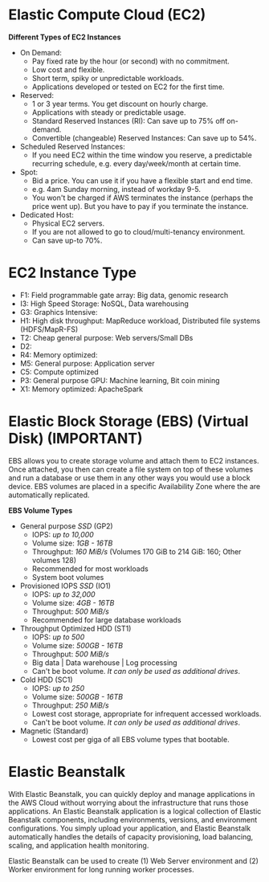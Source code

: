 # Elastic Compute Cloud (EC2) #
**Different Types of EC2 Instances**
- On Demand:
    - Pay fixed rate by the hour (or second) with no commitment.
    - Low cost and flexible.
    - Short term, spiky or unpredictable workloads.
    - Applications developed or tested on EC2 for the first time.
- Reserved:
    - 1 or 3 year terms. You get discount on hourly charge.
    - Applications with steady or predictable usage.
    - Standard Reserved Instances (RI): Can save up to 75% off on-demand.
    - Convertible (changeable) Reserved Instances: Can save up to 54%.
- Scheduled Reserved Instances:
    - If you need EC2 within the time window you reserve, a predictable recurring schedule, e.g. every day/week/month at certain time.
- Spot:
    - Bid a price. You can use it if you have a flexible start and end time.
    - e.g. 4am Sunday morning, instead of workday 9-5.
    - You won't be charged if AWS terminates the instance (perhaps the price went up). But you have to pay if you terminate the instance.
- Dedicated Host:
    - Physical EC2 servers.
    - If you are not allowed to go to cloud/multi-tenancy environment.
    - Can save up-to 70%.


# EC2 Instance Type #
- F1: Field programmable gate array:    Big data, genomic research
- I3: High Speed Storage:               NoSQL, Data warehousing
- G3: Graphics Intensive:
- H1: High disk throughput:             MapReduce workload, Distributed file systems (HDFS/MapR-FS)
- T2: Cheap general purpose:            Web servers/Small DBs
- D2:
- R4: Memory optimized:
- M5: General purpose:                  Application server
- C5: Compute optimized
- P3: General purpose GPU:              Machine learning, Bit coin mining
- X1: Memory optimized:                 ApacheSpark


# Elastic Block Storage (EBS) (Virtual Disk) (IMPORTANT) #
EBS allows you to create storage volume and attach them to EC2 instances. Once attached, you then can create a file system on top of these volumes and run a database or use them in any other ways you would use a block device.
EBS volumes are placed in a specific Availability Zone where the are automatically replicated.

**EBS Volume Types**
- General purpose *SSD* (GP2)
    - IOPS:         _up to 10,000_
    - Volume size:  _1GB - 16TB_
    - Throughput:   _160 MiB/s_ (Volumes 170 GiB to 214 GiB: 160; Other volumes 128)
    - Recommended for most workloads
    - System boot volumes
- Provisioned IOPS *SSD* (IO1)
    - IOPS:         _up to 32,000_
    - Volume size:  _4GB - 16TB_
    - Throughput:   _500 MiB/s_
    - Recommended for large database workloads
- Throughput Optimized HDD (ST1)
    - IOPS:         _up to 500_
    - Volume size:  _500GB - 16TB_
    - Throughput:   _500 MiB/s_
    - Big data | Data warehouse | Log processing
    - Can't be boot volume. _It can only be used as additional drives_.
- Cold HDD (SC1)
    - IOPS:         _up to 250_
    - Volume size:  _500GB - 16TB_
    - Throughput:   _250 MiB/s_
    - Lowest cost storage, appropriate for infrequent accessed workloads.
    - Can't be boot volume. _It can only be used as additional drives_.
- Magnetic (Standard)
    - Lowest cost per giga of all EBS volume types that bootable.


# Elastic Beanstalk #
With Elastic Beanstalk, you can quickly deploy and manage applications in the AWS Cloud without worrying about the infrastructure that runs those applications.
An Elastic Beanstalk application is a logical collection of Elastic Beanstalk components, including environments, versions, and environment configurations.
You simply upload your application, and Elastic Beanstalk automatically handles the details of capacity provisioning, load balancing, scaling, and application health monitoring.

Elastic Beanstalk can be used to create (1) Web Server environment and (2) Worker environment for long running worker processes.
